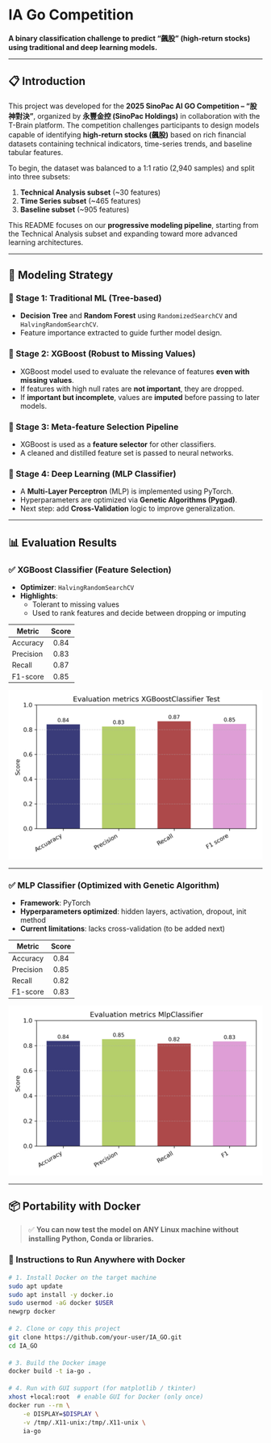 # IA Go Competition

**A binary classification challenge to predict “飆股” (high-return stocks) using traditional and deep learning models.**

---

## 📋 Introduction

This project was developed for the **2025 SinoPac AI GO Competition – “股神對決”**, organized by **永豐金控 (SinoPac Holdings)** in collaboration with the T-Brain platform. The competition challenges participants to design models capable of identifying **high-return stocks (飆股)** based on rich financial datasets containing technical indicators, time-series trends, and baseline tabular features.

To begin, the dataset was balanced to a 1:1 ratio (2,940 samples) and split into three subsets:

1. **Technical Analysis subset** (~30 features)  
2. **Time Series subset** (~465 features)  
3. **Baseline subset** (~905 features)  

This README focuses on our **progressive modeling pipeline**, starting from the Technical Analysis subset and expanding toward more advanced learning architectures.

---

## 🎯 Modeling Strategy

### 📌 Stage 1: Traditional ML (Tree-based)
- **Decision Tree** and **Random Forest** using `RandomizedSearchCV` and `HalvingRandomSearchCV`.
- Feature importance extracted to guide further model design.

### 📌 Stage 2: XGBoost (Robust to Missing Values)
- XGBoost model used to evaluate the relevance of features **even with missing values**.
- If features with high null rates are **not important**, they are dropped.
- If **important but incomplete**, values are **imputed** before passing to later models.

### 📌 Stage 3: Meta-feature Selection Pipeline
- XGBoost is used as a **feature selector** for other classifiers.
- A cleaned and distilled feature set is passed to neural networks.

### 📌 Stage 4: Deep Learning (MLP Classifier)
- A **Multi-Layer Perceptron** (MLP) is implemented using PyTorch.
- Hyperparameters are optimized via **Genetic Algorithms (Pygad)**.
- Next step: add **Cross-Validation** logic to improve generalization.

---

## 📊 Evaluation Results

### ✅ XGBoost Classifier (Feature Selection)

- **Optimizer**: `HalvingRandomSearchCV`
- **Highlights**:
  - Tolerant to missing values
  - Used to rank features and decide between dropping or imputing

| Metric     | Score |
|------------|:-----:|
| Accuracy   | 0.84  |
| Precision  | 0.83  |
| Recall     | 0.87  |
| F1-score   | 0.85  |

![XGBoost Test Metrics](docs/evaluation_metrics_XGBoostClassifier_Test.png)

---

### ✅ MLP Classifier (Optimized with Genetic Algorithm)

- **Framework**: PyTorch  
- **Hyperparameters optimized**: hidden layers, activation, dropout, init method  
- **Current limitations**: lacks cross-validation (to be added next)

| Metric     | Score |
|------------|:-----:|
| Accuracy   | 0.84  |
| Precision  | 0.85  |
| Recall     | 0.82  |
| F1-score   | 0.83  |

![MLP Test Metrics](docs/evaluation_metrics_MlpClassifier.png)

---

## 📦 Portability with Docker

> ✅ **You can now test the model on ANY Linux machine without installing Python, Conda or libraries.**

### 🐳 Instructions to Run Anywhere with Docker

```bash
# 1. Install Docker on the target machine
sudo apt update
sudo apt install -y docker.io
sudo usermod -aG docker $USER
newgrp docker

# 2. Clone or copy this project
git clone https://github.com/your-user/IA_GO.git
cd IA_GO

# 3. Build the Docker image
docker build -t ia-go .

# 4. Run with GUI support (for matplotlib / tkinter)
xhost +local:root  # enable GUI for Docker (only once)
docker run --rm \
    -e DISPLAY=$DISPLAY \
    -v /tmp/.X11-unix:/tmp/.X11-unix \
    ia-go

